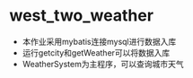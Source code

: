 # west_two_weather
* 本作业采用mybatis连接mysql进行数据入库
* 运行getcity和getWeather可以将数据入库
* WeatherSystem为主程序，可以查询城市天气
